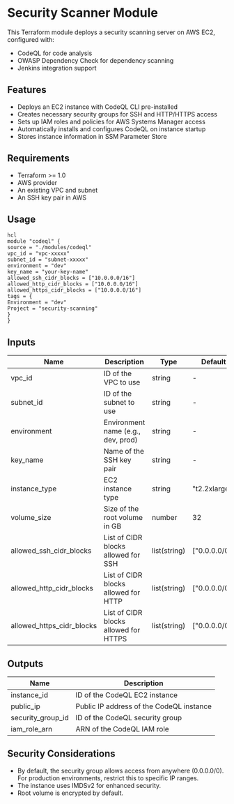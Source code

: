 # Security Scanner Module

This Terraform module deploys a security scanning server on AWS EC2, configured with:
- CodeQL for code analysis
- OWASP Dependency Check for dependency scanning
- Jenkins integration support

## Features

- Deploys an EC2 instance with CodeQL CLI pre-installed
- Creates necessary security groups for SSH and HTTP/HTTPS access
- Sets up IAM roles and policies for AWS Systems Manager access
- Automatically installs and configures CodeQL on instance startup
- Stores instance information in SSM Parameter Store

## Requirements

- Terraform >= 1.0
- AWS provider
- An existing VPC and subnet
- An SSH key pair in AWS

## Usage

```hcl
hcl
module "codeql" {
source = "./modules/codeql"
vpc_id = "vpc-xxxxx"
subnet_id = "subnet-xxxxx"
environment = "dev"
key_name = "your-key-name"
allowed_ssh_cidr_blocks = ["10.0.0.0/16"]
allowed_http_cidr_blocks = ["10.0.0.0/16"]
allowed_https_cidr_blocks = ["10.0.0.0/16"]
tags = {
Environment = "dev"
Project = "security-scanning"
}
}
```


## Inputs

| Name | Description | Type | Default | Required |
|------|-------------|------|---------|----------|
| vpc_id | ID of the VPC to use | string | - | yes |
| subnet_id | ID of the subnet to use | string | - | yes |
| environment | Environment name (e.g., dev, prod) | string | - | yes |
| key_name | Name of the SSH key pair | string | - | yes |
| instance_type | EC2 instance type | string | "t2.2xlarge" | no |
| volume_size | Size of the root volume in GB | number | 32 | no |
| allowed_ssh_cidr_blocks | List of CIDR blocks allowed for SSH | list(string) | ["0.0.0.0/0"] | no |
| allowed_http_cidr_blocks | List of CIDR blocks allowed for HTTP | list(string) | ["0.0.0.0/0"] | no |
| allowed_https_cidr_blocks | List of CIDR blocks allowed for HTTPS | list(string) | ["0.0.0.0/0"] | no |

## Outputs

| Name | Description |
|------|-------------|
| instance_id | ID of the CodeQL EC2 instance |
| public_ip | Public IP address of the CodeQL instance |
| security_group_id | ID of the CodeQL security group |
| iam_role_arn | ARN of the CodeQL IAM role |

## Security Considerations

- By default, the security group allows access from anywhere (0.0.0.0/0). For production environments, restrict this to specific IP ranges.
- The instance uses IMDSv2 for enhanced security.
- Root volume is encrypted by default.

